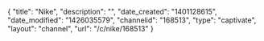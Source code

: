 {
    "title": "Nike",
    "description": "",
    "date_created": "1401128615",
    "date_modified": "1426035579",
    "channelid": "168513",
    "type": "captivate",
    "layout": "channel",
    "url": "\/c\/nike\/168513"
}